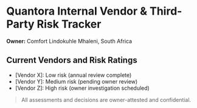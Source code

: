 # Quantora Internal Vendor & Third-Party Risk Tracker

**Owner:** Comfort Lindokuhle Mhaleni, South Africa

## Current Vendors and Risk Ratings
- [Vendor X]: Low risk (annual review complete)
- [Vendor Y]: Medium risk (pending owner review)
- [Vendor Z]: High risk (owner investigation scheduled)

> All assessments and decisions are owner-attested and confidential.